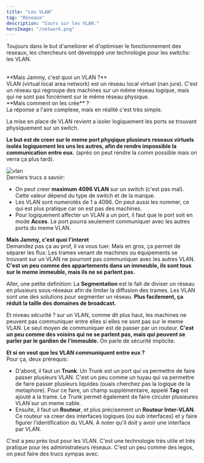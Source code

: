 ```yaml
---
title: "Les VLAN"
tag: "Réseaux"
description: "Cours sur les VLAN."
heroImage: "/network.png"
---
```


Toujours dans le but d'ameliorer et d'optimiser le fonctionnement des reseaux,
les chercheurs ont développé une technologie pour les switchs: les VLAN.

<br />
**Mais Jammy, c'est quoi un VLAN ?**
<br />
VLAN (virtual local area network) est un réseau local virtuel (nan jure).
C'est un réseau qui regroupe des machines sur un même réseau logique, mais qui
ne sont pas forcément sur le même réseau physique.
<br />
**Mais comment on les crée** ?
<br />
La réponse a l'aire complexe, mais en réalité c'est très simple.

La mise en place de VLAN revient a isoler logiquement les ports
se trouvant physiquement sur un switch. 

**Le but est de creer sur le meme port phyqique plusieurs reseaux virtuels
isolés logiquement les uns les autres, afin de rendre impossible la communication
entre eux.** (après on peut rendre la comm possible mais on verra ça plus tard).

![vlan](/vlan.png)
<br />
Derniers trucs a savoir:

- On peut creer **maximum 4096 VLAN** sur un switch (c'est pas mal). Cette valeur
dépend du type de switch et de la marque.
- Les VLAN sont numerotés de 1 a 4096. On peut aussi les nommer, ce qui est plus
pratique car on est pas des machines.
- Pour logiquement affecter un VLAN a un port, il faut que le port soit en mode
**Acces**. Le port pourra seulement communiquer avec les autres ports du meme VLAN.

**Mais Jammy, c'est quoi l'interet**
<br />
Demandez pas ça au prof, il va vous tuer. Mais en gros, ça permet de séparer
les flux: Les trames venant de machines ou équipements se trouvant sur un VLAN
ne pourront pas communiquer avec les autres VLAN. **C'est un peu comme des
appartements dans un immeuble, ils sont tous sur le meme immeuble, mais ils
ne se parlent pas.**

Aller, une petite definition: 
La **Segmentation** est le fait de diviser un réseau en plusieurs sous-réseaux
afin de limiter la diffusion des trames. Les VLAN sont une des solutions pour
segmenter un réseau. **Plus facilement, ça réduit la taille des domaines de broadcast.**

Et niveau sécurité ?
sur un VLAN, comme dit plus haut, les machines ne peuvent pas communiquer entre elles
si elles ne sont pas sur le meme VLAN. Le seul moyen de communiquer est de passer par
un routeur. **C'est un peu comme des voisins qui ne se parlent pas, mais qui peuvent
se parler par le gardien de l'immeuble.** On parle de sécurité implicite.

**Et si on veut que les VLAN communiquent entre eux ?**
<br />
Pour ça, deux prérequis:
- D'abord, il faut un **Trunk**. Un Trunk est un port qui va permettre de faire
passer plusieurs VLAN. C'est un peu comme un tuyau qui va permettre de faire
passer plusieurs liquides (ouais cherchez pas la logique de la metaphore). 
Pour ce faire, un champ supplémentaire, appelé **Tag** est ajouté a la trame.
Le Trunk permet également de faire circuler plusieures VLAN sur un meme cable.
- Ensuite, il faut un **Routeur**, et plus précisement un **Routeur Inter-VLAN**.
Ce routeur va creer des interfaces logiques (ou sub interfaces) et y faire figurer
l'identification du VLAN. A noter qu'il doit y avoir une interface par VLAN.

C'est a peu près tout pour les VLAN. C'est une technologie très utile et très
pratique pour les administrateurs réseaux. C'est un peu comme des legos, on peut
faire des trucs sympas avec.